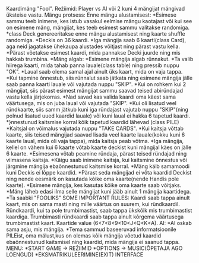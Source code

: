 Kaardimäng "Fool".
Režiimid: Player vs AI või 2 kuni 4 mängijat mängivad üksteise vastu.
Mängu protsess:
Enne mängu alustamisest:
*Esimese sammu teeb inimene, kes istub vasakul eelmise mängu kaotajast või kui see on esimene mäng, mängijat, kes teeb esimest sammu valitakse randomiga.
*class Deck genereeritakse enne mängu alustamisest ning kaarte shuffle randomiga.
*Deckis on 36 kaardi.
*Iga mängija saab 6 kaarti(class Card), aga neid jagatakse ühekaupa alustades võitjast ning pärast vastu kella.
*Pärast võetakse esimest kaardi, mida pannakse Decki juurde ning mis hakkab trumbina.
*Mäng algab:
*Esimene mängija algab rünnakut.
*Ta valib hiirega kaarti, mida tahab panna lauale(class table) ning pressib nuppu "OK".
*Laual saab olema samal ajal ainult üks kaart, mida on vaja tappa.
*Kui tapmine õnnestub, siis rünnalut saab jätkata ning esimene mängija jälle saab panna kaarti lauale või vajutada nuppu "SKIP".
*Kui on rohkem kui 2 mängijat, siis pärast esimest mängijat sammu saavad teised abiründajad vastu kella järjekorras.
*Nad savad kas valida kaardi oma käest sama väärtusega, mis on juba laual või vajutada "SKIP".
*Kui oli lisatud veel ründkaarte, siis samm jätkub kuni iga ründajast vajutab nuppu "SKIP"(ning polnud lisatud uued kaardid lauale) või kuni laual ei hakka 6 tapetud kaardi.
*}nnestunud kaitsmise korral kõik tapetud kaardid lähevad (class PILE)
*Kaitsjal on võimalus vajutada nuppu "TAKE CARDS".
*Kui kaitsja võttab kaarte, siis teised mängijad saavad lisada veel kaarte lauale(kokku kuni 6 kaarte laual, mida oli vaja tappa), mida kaitsja peab võtma.
*Iga mängija, kellel on vähem kui 6 kaarte võtab kaarte deckist kuni mängijal käes on jälle 6 kaarte.
*Esimesena võtab peamine ründaja, pärast teised ründajad ning viimasena kaitsja.
*Käigu saab inimene kaitsja, kui kaitsmine õnnestus või järgmine mängija ebaõnnestunud kaitsmise korral.
*Mäng käib samamoodi kuni Deckis ei lõppe kaardid.
*Pärast seda mängijad ei võta kaardid Deckist ning nende eesmärk on kasutada kõike oma kaarte(nende Handis pole kaarte).
*Esimene mängija, kes kasutas kõike oma kaarte saab võitjaks.
*Mäng läheb edasi ilma selle mängijat kuni jääb ainult 1 mängija kaartidega.
*Ta saabki "FOOLIKS"
SOME IMPORTANT RULES:
Kaardi saab tappa ainult kaart, mis on sama masti ning mille väärtus on suurem, kui ründkaardil.
Ründkaardi, kui ta pole trumbimastist, saab tappa ükskõik mis trumbimastist kaardiga.
Trumbimasti ründkaardi saab tappa ainult kõrgema väärtusega trumbimastist kaart.
Kaartide value (6<7<8<9<10<J<Q<K<A).
AI:
*AI oskab sama asju, mis mängija.
*Tema sammud baseeruvad informatsioonile PILEist, oma mälust,kus on olemas kõik mängija võetud kaardid ebaõnnestunud kaitsmisel ning kaardid, mida mängija ei saanud tappa.
MENU:
*START GAME -> REŽIIMID
*OPTIONS -> MUSIC(ÕPETAJA AGO LOENGUD)
*EKSMATRIKULEERIMINE(EXIT)
INTERFACE

